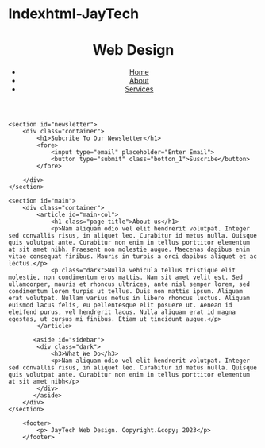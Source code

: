# Indexhtml-JayTech
<!DOCTYPE html>
<html lang="en">
<head>
    <meta charset="UTF-8">
    <meta name="viewport" content="width=device-width, initial-scale=1.0">
    <meta name="description" content="Affordable and professional web design">
    <meta name="keywords" content="web design, affordable web design, professional web design">
    <meta name="author" content="Rejoice Asubiojo">
    <title>Jaytech Web Design | About</title>
    <link rel="stylesheet" href="css/style.css">
</head>
<body>
    
</body>
<body>
    <header>
        <div class="container">
            <div id="branding">
                <h1><span class="highlight"><Jaytech/span>Web Design</h1>  
            </div>
            <nav>
                <ul>
                    <li><a href="index.html">Home</a></li>
                    <li class="current"><a href="about.html">About</a></li>
                    <li><a href="services.html">Services</a></li>  
                 </ul>  
            </nav>
        </div>
    </header>

    <section id="newsletter">
        <div class="container">
            <h1>Subcribe To Our Newsletter</h1>
            <fore>
                <input type="email" placeholder="Enter Email">
                <button type="submit" class="botton_1">Suscribe</button>
            </fore>
            
        </div>
    </section>

    <section id="main">
        <div class="container">
            <article id="main-col">
                <h1 class="page-title">About us</h1>
                <p>Nam aliquam odio vel elit hendrerit volutpat. Integer sed convallis risus, in aliquet leo. Curabitur id metus nulla. Quisque quis volutpat ante. Curabitur non enim in tellus porttitor elementum at sit amet nibh. Praesent non molestie augue. Maecenas dapibus enim vitae consequat finibus. Mauris in turpis a orci dapibus aliquet et ac lectus.</p>
                <p class="dark">Nulla vehicula tellus tristique elit molestie, non condimentum eros mattis. Nam sit amet velit est. Sed ullamcorper, mauris et rhoncus ultrices, ante nisl semper lorem, sed condimentum lorem turpis ut tellus. Duis non mattis ipsum. Aliquam erat volutpat. Nullam varius metus in libero rhoncus luctus. Aliquam euismod lacus felis, eu pellentesque elit posuere ut. Aenean id eleifend purus, vel hendrerit lacus. Nulla aliquam erat id magna egestas, ut cursus mi finibus. Etiam ut tincidunt augue.</p> 
            </article>

           <aside id="sidebar">
            <div class="dark">
                <h3>What We Do</h3>
                <p>Nam aliquam odio vel elit hendrerit volutpat. Integer sed convallis risus, in aliquet leo. Curabitur id metus nulla. Quisque quis volutpat ante. Curabitur non enim in tellus porttitor elementum at sit amet nibh</p>
            </div>
           </aside> 
        </div>
    </section>
            
        <footer>
            <p> JayTech Web Design. Copyright.&copy; 2023</p>
        </footer>  
</body>
</html>

